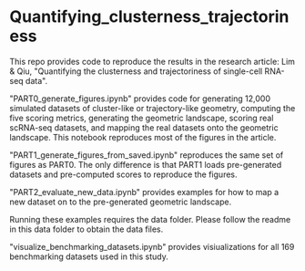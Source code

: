# Quantifying_clusterness_trajectoriness

This repo provides code to reproduce the results in the research article: Lim & Qiu, "Quantifying the clusterness and trajectoriness of single-cell RNA-seq data".

"PART0_generate_figures.ipynb" provides code for generating 12,000 simulated datasets of cluster-like or trajectory-like geometry, computing the five scoring metrics, generating the geometric landscape, scoring real scRNA-seq datasets, and mapping the real datasets onto the geometric landscape. This notebook reproduces most of the figures in the article. 

"PART1_generate_figures_from_saved.ipynb" reproduces the same set of figures as PART0. The only difference is that PART1 loads pre-generated datasets and pre-computed scores to reproduce the figures. 

"PART2_evaluate_new_data.ipynb" provides examples for how to map a new dataset on to the pre-generated geometric landscape. 

Running these examples requires the data folder. Please follow the readme in this data folder to obtain the data files.

"visualize_benchmarking_datasets.ipynb" provides visiualizations for all 169 benchmarking datasets used in this study.
